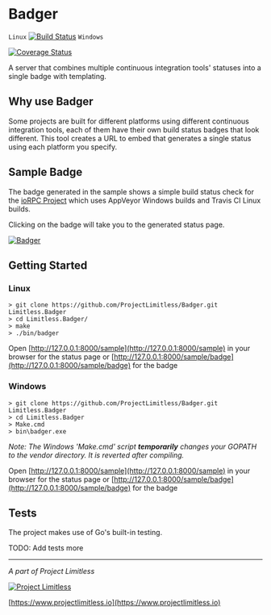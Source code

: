 # Badger

`Linux` [![Build Status](https://travis-ci.org/ProjectLimitless/Badger.svg?branch=master)](https://travis-ci.org/ProjectLimitless/Badger) `Windows`

[![Coverage Status](https://coveralls.io/repos/github/ProjectLimitless/Badger/badge.svg?branch=master)](https://coveralls.io/github/ProjectLimitless/Badger?branch=master)

A server that combines multiple continuous integration tools' statuses into a single badge with templating.

## Why use Badger

Some projects are built for different platforms using different continuous integration tools, each of them have their own build status badges that look different. This tool creates a URL to embed that generates a single status using each platform you specify.

## Sample Badge

The badge generated in the sample shows a simple build status check for the [ioRPC Project](https://github.com/ProjectLimitless/ioRPC) which uses AppVeyor Windows builds and Travis CI Linux builds.

Clicking on the badge will take you to the generated status page.

[![Badger](https://www.projectlimitless.io/badger/sample/badge)](https://www.projectlimitless.io/badger/sample)

## Getting Started

### Linux
    > git clone https://github.com/ProjectLimitless/Badger.git Limitless.Badger
    > cd Limitless.Badger/
    > make
    > ./bin/badger

Open [http://127.0.0.1:8000/sample](http://127.0.0.1:8000/sample) in your browser for the status page or [http://127.0.0.1:8000/sample/badge](http://127.0.0.1:8000/sample/badge) for the badge

### Windows
    > git clone https://github.com/ProjectLimitless/Badger.git Limitless.Badger
    > cd Limitless.Badger
    > Make.cmd
    > bin\badger.exe

_Note: The Windows 'Make.cmd' script **temporarily** changes your GOPATH to the vendor directory. It is reverted after compiling._

Open [http://127.0.0.1:8000/sample](http://127.0.0.1:8000/sample) in your browser for the status page or [http://127.0.0.1:8000/sample/badge](http://127.0.0.1:8000/sample/badge) for the badge

## Tests

The project makes use of Go's built-in testing.

TODO: Add tests more

---
*A part of Project Limitless*

[![Project Limitless](https://www.donovansolms.com/downloads/projectlimitless.jpg)](https://www.projectlimitless.io)

[https://www.projectlimitless.io](https://www.projectlimitless.io)
